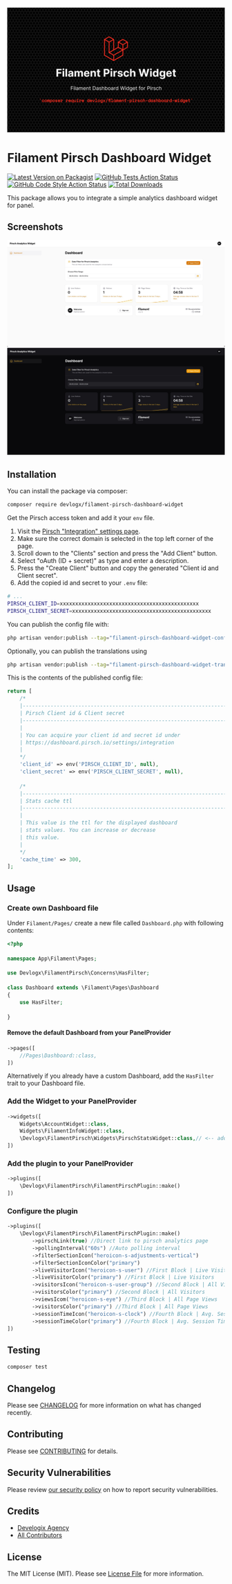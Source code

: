 ![FilamentPirschWidget.png](./art/FilamentPirschWidget.png)
# Filament Pirsch Dashboard Widget

[![Latest Version on Packagist](https://img.shields.io/packagist/v/devlogx/filament-pirsch-dashboard-widget.svg?style=flat-square)](https://packagist.org/packages/devlogx/filament-pirsch-dashboard-widget)
[![GitHub Tests Action Status](https://img.shields.io/github/actions/workflow/status/devlogx/filament-pirsch-dashboard-widget/run-tests.yml?branch=main&label=tests&style=flat-square)](https://github.com/devlogx/filament-pirsch-dashboard-widget/actions?query=workflow%3Arun-tests+branch%3Amain)
[![GitHub Code Style Action Status](https://img.shields.io/github/actions/workflow/status/devlogx/filament-pirsch-dashboard-widget/fix-php-code-styling.yml?branch=main&label=code%20style&style=flat-square)](https://github.com/devlogx/filament-pirsch-dashboard-widget/actions?query=workflow%3A"Fix+PHP+code+styling"+branch%3Amain)
[![Total Downloads](https://img.shields.io/packagist/dt/devlogx/filament-pirsch-dashboard-widget.svg?style=flat-square)](https://packagist.org/packages/devlogx/filament-pirsch-dashboard-widget)

This package allows you to integrate a simple analytics dashboard widget for panel.

## Screenshots
![filament_pirsch_light.jpg](./art/filament_pirsch_light.jpg)
![filament_pirsch_dark.jpg](./art/filament_pirsch_dark.jpg)

## Installation

You can install the package via composer:

```bash
composer require devlogx/filament-pirsch-dashboard-widget
```

Get the Pirsch access token and add it your `env` file.
1. Visit the [Pirsch "Integration" settings page](https://dashboard.pirsch.io/settings/integration).
2. Make sure the correct domain is selected in the top left corner of the page.
3. Scroll down to the "Clients" section and press the "Add Client" button.
4. Select "oAuth (ID + secret)" as type and enter a description.
5. Press the "Create Client" button and copy the generated "Client id and Client secret".
6. Add the copied id and secret to your `.env` file:

```bash
# ...
PIRSCH_CLIENT_ID=xxxxxxxxxxxxxxxxxxxxxxxxxxxxxxxxxxxxxxxxxxxxx
PIRSCH_CLIENT_SECRET=xxxxxxxxxxxxxxxxxxxxxxxxxxxxxxxxxxxxxxxxxxxxx
```

You can publish the config file with:

```bash
php artisan vendor:publish --tag="filament-pirsch-dashboard-widget-config"
```

Optionally, you can publish the translations using

```bash
php artisan vendor:publish --tag="filament-pirsch-dashboard-widget-translations"
```

This is the contents of the published config file:

```php
return [
    /*
    |--------------------------------------------------------------------------
    | Pirsch Client id & Client secret
    |--------------------------------------------------------------------------
    |
    | You can acquire your client id and secret id under
    | https://dashboard.pirsch.io/settings/integration
    |
    */    
    'client_id' => env('PIRSCH_CLIENT_ID', null),
    'client_secret' => env('PIRSCH_CLIENT_SECRET', null),

    /*
    |--------------------------------------------------------------------------
    | Stats cache ttl
    |--------------------------------------------------------------------------
    |
    | This value is the ttl for the displayed dashboard
    | stats values. You can increase or decrease 
    | this value.
    |
    */    
    'cache_time' => 300,
];
```

## Usage

### Create own Dashboard file
Under `Filament/Pages/` create a new file called `Dashboard.php` with following contents:
```php
<?php

namespace App\Filament\Pages;

use Devlogx\FilamentPirsch\Concerns\HasFilter;

class Dashboard extends \Filament\Pages\Dashboard
{
    use HasFilter;
    
}
```

#### Remove the default Dashboard from your PanelProvider
```php
->pages([
    //Pages\Dashboard::class,
])
```
Alternatively if you already have a custom Dashboard, add the `HasFilter` trait to your Dashboard file.

### Add the Widget to your PanelProvider
```php
->widgets([
    Widgets\AccountWidget::class,
    Widgets\FilamentInfoWidget::class,
    \Devlogx\FilamentPirsch\Widgets\PirschStatsWidget::class,// <-- add this widget
])
```

### Add the plugin to your PanelProvider
```php
->plugins([
    \Devlogx\FilamentPirsch\FilamentPirschPlugin::make()
])
```

### Configure the plugin
```php
->plugins([
    \Devlogx\FilamentPirsch\FilamentPirschPlugin::make()
        ->pirschLink(true) //Direct link to pirsch analytics page
        ->pollingInterval("60s") //Auto polling interval
        ->filterSectionIcon("heroicon-s-adjustments-vertical")
        ->filterSectionIconColor("primary")
        ->liveVisitorIcon("heroicon-s-user") //First Block | Live Visitors
        ->liveVisitorColor("primary") //First Block | Live Visitors
        ->visitorsIcon("heroicon-s-user-group") //Second Block | All Visitors
        ->visitorsColor("primary") //Second Block | All Visitors
        ->viewsIcom("heroicon-s-eye") //Third Block | All Page Views
        ->visitorsColor("primary") //Third Block | All Page Views
        ->sessionTimeIcon("heroicon-s-clock") //Fourth Block | Avg. Session Time
        ->sessionTimeColor("primary") //Fourth Block | Avg. Session Time
])
```

## Testing

```bash
composer test
```

## Changelog

Please see [CHANGELOG](CHANGELOG.md) for more information on what has changed recently.

## Contributing

Please see [CONTRIBUTING](.github/CONTRIBUTING.md) for details.

## Security Vulnerabilities

Please review [our security policy](../../security/policy) on how to report security vulnerabilities.

## Credits

- [Develogix Agency](https://github.com/devlogx)
- [All Contributors](../../contributors)

## License

The MIT License (MIT). Please see [License File](LICENSE.md) for more information.
